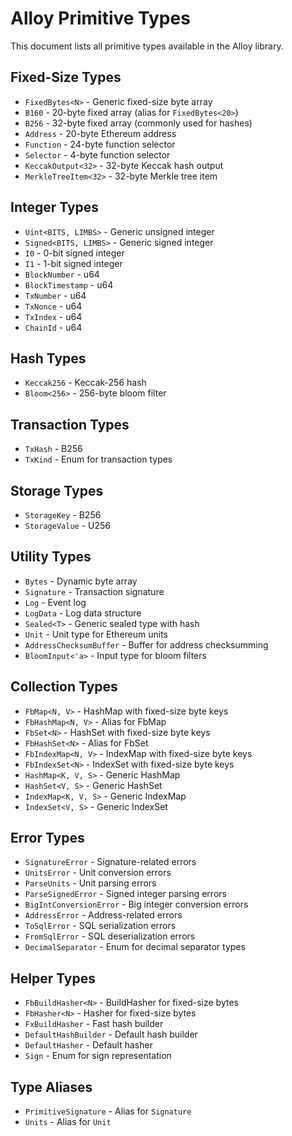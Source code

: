 # Alloy Primitive Types

This document lists all primitive types available in the Alloy library.

## Fixed-Size Types

- `FixedBytes<N>` - Generic fixed-size byte array
- `B160` - 20-byte fixed array (alias for `FixedBytes<20>`)
- `B256` - 32-byte fixed array (commonly used for hashes)
- `Address` - 20-byte Ethereum address
- `Function` - 24-byte function selector
- `Selector` - 4-byte function selector
- `KeccakOutput<32>` - 32-byte Keccak hash output
- `MerkleTreeItem<32>` - 32-byte Merkle tree item

## Integer Types

- `Uint<BITS, LIMBS>` - Generic unsigned integer
- `Signed<BITS, LIMBS>` - Generic signed integer
- `I0` - 0-bit signed integer
- `I1` - 1-bit signed integer
- `BlockNumber` - u64
- `BlockTimestamp` - u64
- `TxNumber` - u64
- `TxNonce` - u64
- `TxIndex` - u64
- `ChainId` - u64

## Hash Types

- `Keccak256` - Keccak-256 hash
- `Bloom<256>` - 256-byte bloom filter

## Transaction Types

- `TxHash` - B256
- `TxKind` - Enum for transaction types

## Storage Types

- `StorageKey` - B256
- `StorageValue` - U256

## Utility Types

- `Bytes` - Dynamic byte array
- `Signature` - Transaction signature
- `Log` - Event log
- `LogData` - Log data structure
- `Sealed<T>` - Generic sealed type with hash
- `Unit` - Unit type for Ethereum units
- `AddressChecksumBuffer` - Buffer for address checksumming
- `BloomInput<'a>` - Input type for bloom filters

## Collection Types

- `FbMap<N, V>` - HashMap with fixed-size byte keys
- `FbHashMap<N, V>` - Alias for FbMap
- `FbSet<N>` - HashSet with fixed-size byte keys
- `FbHashSet<N>` - Alias for FbSet
- `FbIndexMap<N, V>` - IndexMap with fixed-size byte keys
- `FbIndexSet<N>` - IndexSet with fixed-size byte keys
- `HashMap<K, V, S>` - Generic HashMap
- `HashSet<V, S>` - Generic HashSet
- `IndexMap<K, V, S>` - Generic IndexMap
- `IndexSet<V, S>` - Generic IndexSet

## Error Types

- `SignatureError` - Signature-related errors
- `UnitsError` - Unit conversion errors
- `ParseUnits` - Unit parsing errors
- `ParseSignedError` - Signed integer parsing errors
- `BigIntConversionError` - Big integer conversion errors
- `AddressError` - Address-related errors
- `ToSqlError` - SQL serialization errors
- `FromSqlError` - SQL deserialization errors
- `DecimalSeparator` - Enum for decimal separator types

## Helper Types

- `FbBuildHasher<N>` - BuildHasher for fixed-size bytes
- `FbHasher<N>` - Hasher for fixed-size bytes
- `FxBuildHasher` - Fast hash builder
- `DefaultHashBuilder` - Default hash builder
- `DefaultHasher` - Default hasher
- `Sign` - Enum for sign representation

## Type Aliases

- `PrimitiveSignature` - Alias for `Signature`
- `Units` - Alias for `Unit`